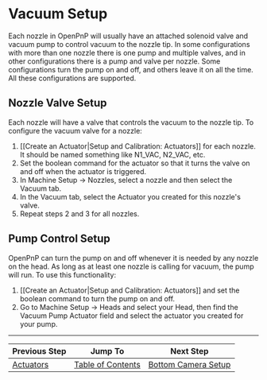 # Vacuum Setup

Each nozzle in OpenPnP will usually have an attached solenoid valve and vacuum pump to control vacuum to the nozzle tip. In some configurations with more than one nozzle there is one pump and multiple valves, and in other configurations there is a pump and valve per nozzle. Some configurations turn the pump on and off, and others leave it on all the time. All these configurations are supported.

## Nozzle Valve Setup

Each nozzle will have a valve that controls the vacuum to the nozzle tip. To configure the vacuum valve for a nozzle:

1. [[Create an Actuator|Setup and Calibration: Actuators]] for each nozzle. It should be named something like N1_VAC, N2_VAC, etc.
2. Set the boolean command for the actuator so that it turns the valve on and off when the actuator is triggered.
3. In Machine Setup -> Nozzles, select a nozzle and then select the Vacuum tab.
4. In the Vacuum tab, select the Actuator you created for this nozzle's valve.
5. Repeat steps 2 and 3 for all nozzles.

## Pump Control Setup

OpenPnP can turn the pump on and off whenever it is needed by any nozzle on the head. As long as at least one nozzle is calling for vacuum, the pump will run. To use this functionality:

1. [[Create an Actuator|Setup and Calibration: Actuators]] and set the boolean command to turn the pump on and off.
2. Go to Machine Setup -> Heads and select your Head, then find the Vacuum Pump Actuator field and select the actuator you created for your pump.

***

| Previous Step                 | Jump To                 | Next Step                                   |
| ----------------------------- | ----------------------- | ------------------------------------------- |
| [Actuators](https://github.com/openpnp/openpnp/wiki/Setup-and-Calibration%3A-Actuators) | [Table of Contents](https://github.com/openpnp/openpnp/wiki/Setup-and-Calibration) | [Bottom Camera Setup](https://github.com/openpnp/openpnp/wiki/Setup-and-Calibration%3A-Bottom-Camera-Setup) |